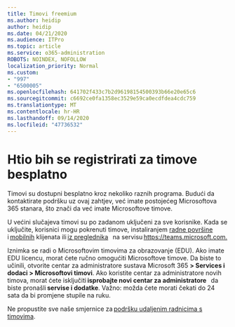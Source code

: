 ```yaml
---
title: Timovi freemium
ms.author: heidip
author: heidip
ms.date: 04/21/2020
ms.audience: ITPro
ms.topic: article
ms.service: o365-administration
ROBOTS: NOINDEX, NOFOLLOW
localization_priority: Normal
ms.custom:
- "997"
- "6500005"
ms.openlocfilehash: 641702f433c7b2d96198154500393b66e20e65c6
ms.sourcegitcommit: c6692ce0fa1358ec3529e59ca0ecdfdea4cdc759
ms.translationtype: MT
ms.contentlocale: hr-HR
ms.lasthandoff: 09/14/2020
ms.locfileid: "47736532"
---
```

# <a name="id-like-to-sign-up-for-teams-for-free"></a>Htio bih se registrirati za timove besplatno

Timovi su dostupni besplatno kroz nekoliko raznih programa. Budući da kontaktirate podršku uz ovaj zahtjev, već imate postojećeg Microsoftova 365 stanara, što znači da već imate Microsoftove timove.

U većini slučajeva timovi su po zadanom uključeni za sve korisnike. Kada se uključite, korisnici mogu pokrenuti timove, instaliranjem [radne površine](https://docs.microsoft.com/MicrosoftTeams/get-clients#desktop-client)   i [mobilnih](https://docs.microsoft.com/MicrosoftTeams/get-clients#mobile-clients) klijenata ili [iz preglednika](https://docs.microsoft.com/MicrosoftTeams/get-clients#web-client)   na servisu <https://teams.microsoft.com.>

Iznimka se radi o Microsoftovim timovima za obrazovanje (EDU). Ako imate EDU licencu, morat ćete ručno omogućiti Microsoftove timove. Da biste to učinili, otvorite centar za administratore sustava Microsoft 365 **> Services i dodaci > Microsoftovi timovi**. Ako koristite centar za administratore novih timova, morat ćete isključiti **isprobajte novi centar za administratore**   da biste pronašli **servise i dodatke**. Važno: možda ćete morati čekati do 24 sata da bi promjene stupile na ruku.

Ne propustite sve naše smjernice za [podršku udaljenim radnicima s timovima](https://docs.microsoft.com/MicrosoftTeams/support-remote-work-with-teams).
